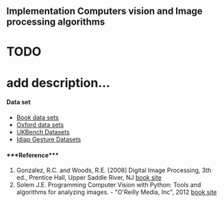 ## Implementation Computers vision and Image processing algorithms
# TODO
# add description...
<div>
<h4>Data set</h4>
<ul>
 <li><a href="https://www.programmingcomputervision.com">Book data sets</a></li>
 <li><a href="https://www.robots.ox.ac.uk/~vgg/data/">Oxford data sets</a></li>
 <li><a href="https://archive.org/details/ukbench">UKBench Datasets</a></li>
 <li><a href="https://www.idiap.ch/resource/gestures">Idiap Gesture Datasets</a></li>
</ul>
</div>

<div>
<h4>***Reference***</h4>
<ol>
    <li>Gonzalez, R.C. and Woods, R.E. [2008] Digital Image Processing, 3th ed., Prentice Hall, Upper Saddle River, NJ <a href="https://www.imageprocessingplace.com">book site</a></li>
    <li>Solem J.E. Programming Computer Vision with Python: Tools and algorithms for analyzing images. - "O'Reilly Media, Inc", 2012 <a href="https://www.programmingcomputervision.com">book site</a></li>
</ol>
</div>
